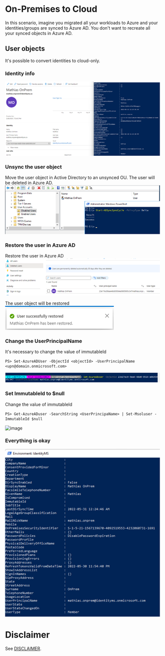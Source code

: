 # On-Premises to Cloud
In this scenario, imagine you migrated all your workloads to Azure and your identities/groups are synced to Azure AD.
You don't want to recreate all your synced objects in Azure AD.


## User objects
It's possible to convert identities to cloud-only.

### Identity info
![image](./images/OnPrem-Informations.png)

### Unsync the user object
Move the user object in Active Directory to an unsynced OU. The user will be deleted in Azure AD.
![image](./images/Unsync-user.png)

### Restore the user in Azure AD
Restore the user in Azure AD
![image](./images/Deleted-user.png)

The user object will be restored
![image](./images/restored.png)


### Change the UserPrincipalName
It's necessary to change the value of immutableId
```
PS> Set-AzureADUser -ObjectId <objectId> -UserPrincipalName <upn@domain.onmicrosoft.com>
```
![image](./images/Change-UPN.png)


### Set ImmutableId to $null
Change the value of immutableId
```
PS> Get-AzureADuser -SearchString <UserPrincipaName> | Set-Msoluser -ImmutableId $null
```
![image](./images/Set-ImmutabledId.png)


### Everything is okay
![image](./images/Cloud-Information.png)


# Disclaimer
See [DISCLAIMER](./DISCLAIMER.md).

